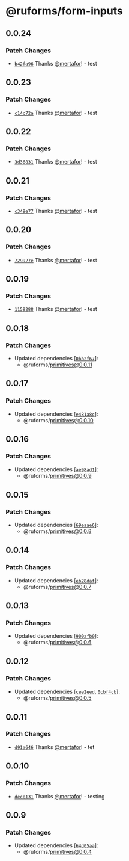 # @ruforms/form-inputs

## 0.0.24

### Patch Changes

- [`b42fa96`](https://github.com/ruforms/workspace/commit/b42fa967cf2e7b35c628de4e6a98a398dc01b6d4) Thanks [@mertafor](https://github.com/mertafor)! - test

## 0.0.23

### Patch Changes

- [`c14c72a`](https://github.com/ruforms/workspace/commit/c14c72a7cd852d588727d76328800b76e5e20ae1) Thanks [@mertafor](https://github.com/mertafor)! - test

## 0.0.22

### Patch Changes

- [`3d36831`](https://github.com/ruforms/workspace/commit/3d368315087f35d507c9c9a8fa9de95243f4ba7e) Thanks [@mertafor](https://github.com/mertafor)! - test

## 0.0.21

### Patch Changes

- [`c349e77`](https://github.com/ruforms/workspace/commit/c349e771eb725e793bb71a6c70fa96290bfa8d0f) Thanks [@mertafor](https://github.com/mertafor)! - test

## 0.0.20

### Patch Changes

- [`729927e`](https://github.com/ruforms/workspace/commit/729927e15cde2f706981822c3a13b0b32212f6dc) Thanks [@mertafor](https://github.com/mertafor)! - test

## 0.0.19

### Patch Changes

- [`1159288`](https://github.com/ruforms/workspace/commit/115928851110f3dba999fdf66d0248397a0ef110) Thanks [@mertafor](https://github.com/mertafor)! - test

## 0.0.18

### Patch Changes

- Updated dependencies [[`0bb2f67`](https://github.com/ruforms/workspace/commit/0bb2f672afb262fa3ccdc9d8bd4e34213853f1e9)]:
  - @ruforms/primitives@0.0.11

## 0.0.17

### Patch Changes

- Updated dependencies [[`e481a8c`](https://github.com/ruforms/workspace/commit/e481a8cec227a65dbbb119578b515fb2adf24399)]:
  - @ruforms/primitives@0.0.10

## 0.0.16

### Patch Changes

- Updated dependencies [[`ae98ad1`](https://github.com/ruforms/workspace/commit/ae98ad10204f2003c6e44d4ee508c995028cfa3b)]:
  - @ruforms/primitives@0.0.9

## 0.0.15

### Patch Changes

- Updated dependencies [[`69eaae6`](https://github.com/ruforms/workspace/commit/69eaae6508615eef6c186198b01efebe1c0adb24)]:
  - @ruforms/primitives@0.0.8

## 0.0.14

### Patch Changes

- Updated dependencies [[`eb28daf`](https://github.com/ruforms/workspace/commit/eb28dafe8c770f27999ba299f8b7cc3b3131af43)]:
  - @ruforms/primitives@0.0.7

## 0.0.13

### Patch Changes

- Updated dependencies [[`900afb0`](https://github.com/ruforms/workspace/commit/900afb0fa240009ff24eb7486dca4117a6868cb1)]:
  - @ruforms/primitives@0.0.6

## 0.0.12

### Patch Changes

- Updated dependencies [[`cee2eed`](https://github.com/ruforms/workspace/commit/cee2eedc58c22a6743d9e9345a2a81b18aee573c), [`0cbf4cb`](https://github.com/ruforms/workspace/commit/0cbf4cbbf08baf9535a03c6e8cc3d760fbfb061a)]:
  - @ruforms/primitives@0.0.5

## 0.0.11

### Patch Changes

- [`d91a646`](https://github.com/ruforms/workspace/commit/d91a646399627f71bfe0e557e2fead0891d2833d) Thanks [@mertafor](https://github.com/mertafor)! - tet

## 0.0.10

### Patch Changes

- [`dece131`](https://github.com/ruforms/workspace/commit/dece131f3dd49a8e4862519fa7fd4e39208c9573) Thanks [@mertafor](https://github.com/mertafor)! - testing

## 0.0.9

### Patch Changes

- Updated dependencies [[`64d05aa`](https://github.com/ruforms/workspace/commit/64d05aad0dc13403681bc43a3660c58b3788be0e)]:
  - @ruforms/primitives@0.0.4
